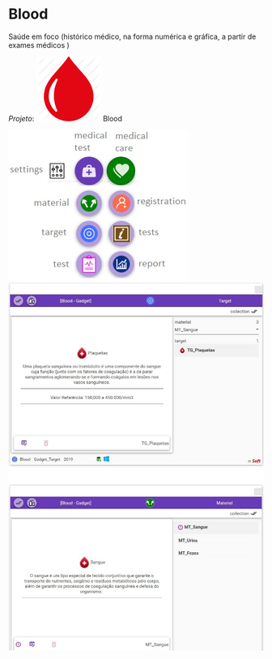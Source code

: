 # Blood
Saúde em foco (histórico médico, na forma numérica e gráfica, a partir de exames médicos )

*Projeto*: ![](Docs/media/Blood.png) Blood 

![](Docs/Media/BloodLauncher.jpg)
![](Docs/Media/BloodGadgetTarget.jpg)
![](Docs/Media/BloodGadgetMaterial.jpg)
